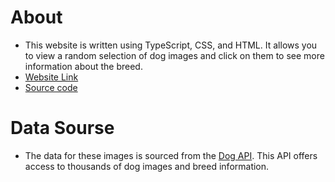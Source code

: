 # About

- This website is written using TypeScript, CSS, and HTML. It allows you to view a random selection of dog images and click on them to see more information about the breed.
- [Website Link](https://mmbliv.github.io/UI-Pattern/)
- [Source code](https://github.com/mmbliv/UI-Pattern)

# Data Sourse

- The data for these images is sourced from the [Dog API](https://documenter.getpostman.com/view/4016432/the-dog-api/RW81vZ4Z). This API offers access to thousands of dog images and breed information.
